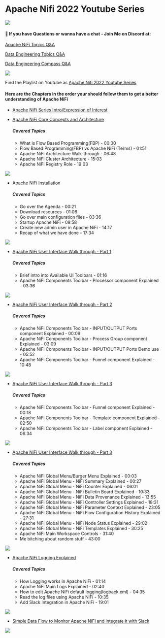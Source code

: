 # Apache Nifi 2022 Youtube Series


![](https://i.imgur.com/waxVImv.png)
#### 💬 If you have Questions or wanna have a chat - Join Me on Discord at:
[Apache NiFi Topics Q&A](https://discord.gg/qymAvnZqmQ)

[Data Engineering Topics Q&A](https://discord.gg/YykpUT5Wt2)

[Data Engineering  Compass Q&A](https://discord.gg/XR3JqUrA74)

![](https://i.imgur.com/waxVImv.png)

Find the Playlist on Youtube as [Apache Nifi 2022 Youtube Series](https://youtube.com/playlist?list=PLkp40uss1kSI66DA_aDCfx02gXipoRQHc)

#### Here are the Chapters in the order your should follow them to get a better understanding of Apache NiFi

* [Apache NiFi Series Intro/Expression of Interest](https://youtu.be/hpVZWYbifnc) 
  
* [Apache NiFi Core Concepts and Architecture](https://youtu.be/TMGxkKNbHS8) 
  ##### Covered Topics
  - What is Flow Based Programming(FBP) - 00:30
  - Flow Based Programming(FBP) vs Apache NiFi (Terms) - 01:51
  - Apache NiFi Architecture Walk-through - 06:48
  - Apache NiFi Cluster Architecture - 15:03
  - Apache NiFi Registry Role - 19:03

![](https://i.imgur.com/waxVImv.png)
* [Apache NiFi Installation](https://youtu.be/M724RJYaXhs) 
  ##### Covered Topics
  - Go over the Agenda - 00:21
  - Download resources - 01:06
  - Go over main configuration files - 03:36
  - Startup Apache NiFi - 08:58
  - Create new admin user in Apache NiFi - 14:17
  - Recap of what we have done - 17:34
  
![](https://i.imgur.com/waxVImv.png)
* [Apache NiFi User Interface Walk through - Part 1](https://youtu.be/nisWXIRXyq0) 
  ##### Covered Topics
    - Brief intro into Available UI Toolbars - 01:16
    - Apache NiFi Components Toolbar - Processor component Explained - 03:36

![](https://i.imgur.com/waxVImv.png)
* [Apache NiFi User Interface Walk through - Part 2](https://youtu.be/Dyx6YXa8rmQ)
  ##### Covered Topics
    - Apache NiFi Components Toolbar - INPUT/OUTPUT Ports component Explained - 00:09
    - Apache NiFi Components Toolbar - Process Group component Explained - 03:09
    - Apache NiFi Components Toolbar - INPUT/OUTPUT Ports Demo use - 05:52
    - Apache NiFi Components Toolbar - Funnel component Explained - 10:48
  
![](https://i.imgur.com/waxVImv.png)
* [Apache NiFi User Interface Walk through - Part 3](https://youtu.be/-XY7-NRy5NY)
  ##### Covered Topics
    - Apache NiFi Components Toolbar - Funnel component Explained - 00:18
    - Apache NiFi Components Toolbar - Template component Explained - 02:50   
    - Apache NiFi Components Toolbar - Label component Explained - 06:34
  
![](https://i.imgur.com/waxVImv.png)
* [Apache NiFi User Interface Walk through - Part 3](https://youtu.be/yHMyvb7-c1g)
    ##### Covered Topics
    - Apache NiFi Global Menu/Burger Menu Explained - 00:03 
    - Apache NiFi Global Menu - NiFi Summary Explained - 00:27
    - Apache NiFi Global Menu - NiFi Counter Explained - 06:01
    - Apache NiFi Global Menu - NiFi Bulletin Board Explained - 10:33
    - Apache NiFi Global Menu - NiFi Data Provenance Explained - 13:55
    - Apache NiFi Global Menu - NiFi Controller Settings Explained - 18:31
    - Apache NiFi Global Menu - NiFi Parameter Context Explained - 23:05
    - Apache NiFi Global Menu - NiFi Flow Configuration History Explained - 27:31
    - Apache NiFi Global Menu - NiFi Node Status Explained - 29:02
    - Apache NiFi Global Menu - NiFi Templates Explained - 30:25
    - Apache NiFi Main Workspace Controls - 31:40
    - Me bitching about random stuff - 43:00
  
![](https://i.imgur.com/waxVImv.png)
* [Apache NiFi Logging Explained](https://youtu.be/8e4sThSis7M)
    ##### Covered Topics
    - How Logging works in Apache NiFi - 01:14
    - Apache NiFi Main Logs Explained - 02:40
    - How to edit Apache NiFi default logging(logback.xml) - 04:35
    - Read the log files using Apache NiFi - 10:35
    - Add Slack Integration in Apache NiFi - 19:01
 
![](https://i.imgur.com/waxVImv.png)
* [Simple Data Flow to Monitor Apache NiFi and integrate it with Slack](https://www.youtube.com/watch?v=8e4sThSis7M&list=PLkp40uss1kSI66DA_aDCfx02gXipoRQHc&index=6&t=611s)

![](https://i.imgur.com/waxVImv.png)
